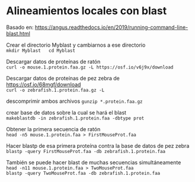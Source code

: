 # Alineamientos locales con blast  

  
  
  Basado en: https://angus.readthedocs.io/en/2019/running-command-line-blast.html
  
Crear el directorio Myblast y cambiarnos a ese directorio    
`mkdir Myblast  
cd Myblast`
    
  Descargar datos de proteínas de ratón  
`curl -o mouse.1.protein.faa.gz -L https://osf.io/v6j9x/download`
  
      
  Descargar datos de proteínas de pez zebra de https://osf.io/68mgf/download  
`curl -o zebrafish.1.protein.faa.gz -L`  
  
  descomprimir ambos archivos
`gunzip *.protein.faa.gz`  
  
   
   crear base de datos sobre la cual se hará el blast  
`makeblastdb -in zebrafish.1.protein.faa -dbtype prot`  
  
Obtener la primera secuencia de ratón  
`head -n5 mouse.1.protein.faa > FirstMouseProt.faa`  
  
Hacer blastp de esa primera proteína contra la base de datos de pez zebra  
`blastp -query FirstMouseProt.faa -db zebrafish.1.protein.faa`  
  
  
También se puede hacer blast de muchas secuencias simultáneamente  
`head -n11 mouse.1.protein.faa > TwoMouseProt.faa`   
`blastp -query TwoMouseProt.faa -db zebrafish.1.protein.faa`  
